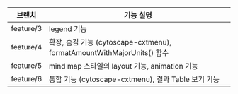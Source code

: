 | 브랜치        | 기능 설명                          |
|---------------|-----------------------------------|
| feature/3     | legend 기능                        |
| feature/4     | 확장, 숨김 기능 (cytoscape-cxtmenu), formatAmountWithMajorUnits() 함수 |
| feature/5     | mind map 스타일의 layout 기능, animation 기능 |
| feature/6     | 통합 기능 (cytoscape-cxtmenu), 결과 Table 보기 기능 |
